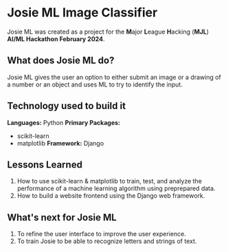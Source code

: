 # Josie ML Image Classifier
Josie ML was created as a project for the **M**ajor **L**eague **H**acking (**MJL**) **AI/ML Hackathon February 2024**.  

## What does Josie ML do?
Josie ML gives the user an option to either submit an image or a drawing of a number or an object and uses ML to try to identify the input.  

## Technology used to build it
**Languages:** Python 
**Primary Packages:**
- scikit-learn
- matplotlib
**Framework:** Django

## Lessons Learned
1. How to use scikit-learn & matplotlib to train, test, and analyze the performance of a machine learning algorithm using preprepared data.  
2. How to build a website frontend using the Django web framework.

## What's next for Josie ML
1. To refine the user interface to improve the user experience.
2. To train Josie to be able to recognize letters and strings of text.